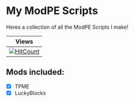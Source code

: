# My ModPE Scripts
Heres a collection of all the ModPE Scripts I make!

| Views |
| :---: |
| [![HitCount](http://hits.dwyl.io/PotatoeTrainYT/ModPE.svg)](http://hits.dwyl.io/PotatoeTrainYT/ModPE) |

## Mods included:
 - [x] TPME
 - [x] LuckyBlocks
